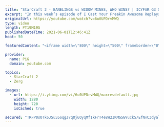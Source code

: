 ```yaml
---
title: "StarCraft 2 - BANELINGS vs WIDOW MINES, WHO WINS? | ICYFAR G3 Social Distancing"
excerpt: "In this week’s episode of I Cast Your Freakin Awesome Replays (ICYFAR) players sent in their StarCraft 2 replays where they leave at least one empty base between each of your expansions (Social Distancing)! Here’s a fun game of protoss versus terran completing the challenge in humorous fashion.   NEW"
originalUrl: https://youtube.com/watch?v=6u0UPDrvMWQ
type: video
length: PT19M19S
publishedDateTime: 2021-06-01T12:46:41Z
heat: 50

featuredContent: "<iframe width=\"800\" height=\"500\" frameborder=\"0\" src=\"https://www.youtube.com/embed/6u0UPDrvMWQ\" allow=\"accelerometer; autoplay; encrypted-media; gyroscope; picture-in-picture\" allowfullscreen></iframe>"

provider:
  name: PiG
  domain: youtube.com

topics:
  - StarCraft 2
  - Zerg

images:
  - url: https://i.ytimg.com/vi/6u0UPDrvMWQ/maxresdefault.jpg
    width: 1280
    height: 720
    isCached: true

secured: "TRFP0sOTk6JSu55oqgJ7qOj6OyqMf1kFrT4e8W2IKMGSGVuckS/EfNvC3dyaljb8l+DhqRrn5BFTg6JZsZh7HqH6lJ0pCH9icw8RNraSS6m82yG0UWdaylBYpujgBug23lJTSAeS93Ca7WFvikCxyQitxtbnX8Bkh5666X2tE+QOWygP0O5HufkWjaLYNHipSaKL/Riuy8lR8vrTZg1bghQgUxpMP6FFbMRg8RqLx4e7IixVWTJH94HOLqmAZgPzP3xOWbkIP0bfNZraGIy53oSzMwSnKhZeTR1qfNNDfS3VJfmGL13HboOU7Q3/OWvuHcvwnuLCKMFKl4Y1vqPvkcoFmMg+E85Da14ezbRcOjhrO2I1gq1MncZa7EjYykVjl/ySX7Yx8ETh5zL2iBrTr+6Ot3fUbpTOg92tiaFQBgc=;LNysvSNvT48aRSg70H40Zg=="
---
```


